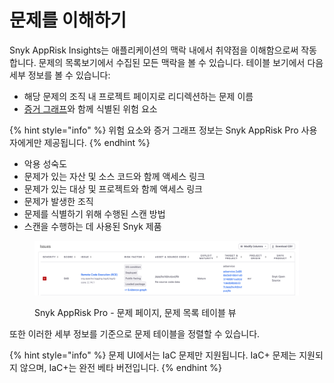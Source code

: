 # 문제를 이해하기

Snyk AppRisk Insights는 애플리케이션의 맥락 내에서 취약점을 이해함으로써 작동합니다. 문제의 목록보기에서 수집된 모든 맥락을 볼 수 있습니다. 테이블 보기에서 다음 세부 정보를 볼 수 있습니다:

- 해당 문제의 조직 내 프로젝트 페이지로 리디렉션하는 문제 이름
- [증거 그래프](evidence-graph.md)와 함께 식별된 위험 요소

{% hint style="info" %}
위험 요소와 증거 그래프 정보는 Snyk AppRisk Pro 사용자에게만 제공됩니다.
{% endhint %}

- 악용 성숙도
- 문제가 있는 자산 및 소스 코드와 함께 액세스 링크
- 문제가 있는 대상 및 프로젝트와 함께 액세스 링크
- 문제가 발생한 조직
- 문제를 식별하기 위해 수행된 스캔 방법
- 스캔을 수행하는 데 사용된 Snyk 제품

<figure><img src="../../../.gitbook/assets/image (467).png" alt="Snyk AppRisk Pro - 문제 페이지, 문제 목록 테이블 뷰"><figcaption><p>Snyk AppRisk Pro - 문제 페이지, 문제 목록 테이블 뷰</p></figcaption></figure>

또한 이러한 세부 정보를 기준으로 문제 테이블을 정렬할 수 있습니다.

{% hint style="info" %}
문제 UI에서는 IaC 문제만 지원됩니다. IaC+ 문제는 지원되지 않으며, IaC+는 완전 베타 버전입니다.
{% endhint %}